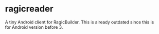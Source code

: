 ragicreader
===========

A tiny Android client for RagicBuilder.
This is already outdated since this is for Android version before 3. 

